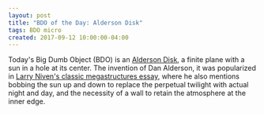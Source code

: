 ```yaml
---
layout: post
title: "BDO of the Day: Alderson Disk"
tags: BDO micro
created: 2017-09-12 10:00:00-04:00
---
```

Today's Big Dumb Object (BDO) is an [Alderson Disk](https://en.wikipedia.org/wiki/Alderson_disk), a finite plane with a sun in a hole at its center.  The invention of Dan Alderson, it was popularized in [Larry Niven's classic megastructures essay](https://en.wikipedia.org/wiki/Bigger_Than_Worlds), where he also mentions bobbing the sun up and down to replace the perpetual twilight with actual night and day, and the necessity of a wall to retain the atmosphere at the inner edge.
